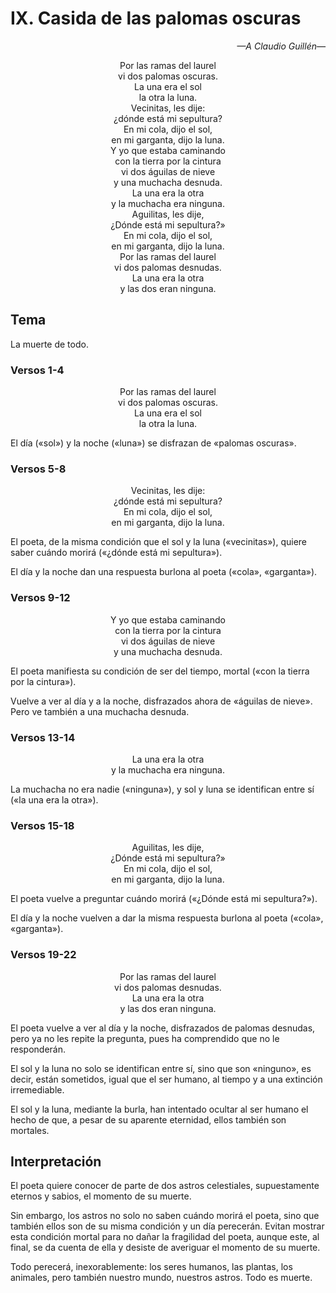 # IX. Casida de las palomas oscuras

<p align="right">
<em>—A Claudio Guillén—</em>
</p>

<p align="center">
Por las ramas del laurel<br />
vi dos palomas oscuras.<br />
La una era el sol<br />
la otra la luna.<br />
Vecinitas, les dije:<br />
¿dónde está mi sepultura?<br />
En mi cola, dijo el sol,<br />
en mi garganta, dijo la luna.<br />
Y yo que estaba caminando<br />
con la tierra por la cintura<br />
vi dos águilas de nieve<br />
y una muchacha desnuda.<br />
La una era la otra<br />
y la muchacha era ninguna.<br />
Aguilitas, les dije,<br />
¿Dónde está mi sepultura?»<br />
En mi cola, dijo el sol,<br />
en mi garganta, dijo la luna.<br />
Por las ramas del laurel<br />
vi dos palomas desnudas.<br />
La una era la otra<br />
y las dos eran ninguna.
</p>

## Tema

La muerte de todo.

### Versos 1-4

<p align="center">
Por las ramas del laurel<br />
vi dos palomas oscuras.<br />
La una era el sol<br />
la otra la luna.<br />
</p>

El día («sol») y la noche («luna») se disfrazan de «palomas oscuras».

### Versos 5-8

<p align="center">
Vecinitas, les dije:<br />
¿dónde está mi sepultura?<br />
En mi cola, dijo el sol,<br />
en mi garganta, dijo la luna.<br />
</p>

El poeta, de la misma condición que el sol y la luna («vecinitas»), quiere saber cuándo morirá («¿dónde está mi sepultura»).

El día y la noche dan una respuesta burlona al poeta («cola», «garganta»).

### Versos 9-12

<p align="center">
Y yo que estaba caminando<br />
con la tierra por la cintura<br />
vi dos águilas de nieve<br />
y una muchacha desnuda.<br />
</p>

El poeta manifiesta su condición de ser del tiempo, mortal («con la tierra por la cintura»).

Vuelve a ver al día y a la noche, disfrazados ahora de «águilas de nieve». Pero ve también a una muchacha desnuda.

### Versos 13-14

<p align="center">
La una era la otra<br />
y la muchacha era ninguna.<br />
</p>

La muchacha no era nadie («ninguna»), y sol y luna se identifican entre sí («la una era la otra»).

### Versos 15-18

<p align="center">
Aguilitas, les dije,<br />
¿Dónde está mi sepultura?»<br />
En mi cola, dijo el sol,<br />
en mi garganta, dijo la luna.<br />
</p>

El poeta vuelve a preguntar cuándo morirá («¿Dónde está mi sepultura?»).

El día y la noche vuelven a dar la misma respuesta burlona al poeta («cola», «garganta»).

### Versos 19-22

<p align="center">
Por las ramas del laurel<br />
vi dos palomas desnudas.<br />
La una era la otra<br />
y las dos eran ninguna.
</p>

El poeta vuelve a ver al día y la noche, disfrazados de palomas desnudas, pero ya no les repite la pregunta, pues ha comprendido que no le responderán.

El sol y la luna no solo se identifican entre sí, sino que son «ninguno», es decir, están sometidos, igual que el ser humano, al tiempo y a una extinción irremediable.

El sol y la luna, mediante la burla, han intentado ocultar al ser humano el hecho de que, a pesar de su aparente eternidad, ellos también son mortales.

## Interpretación

El poeta quiere conocer de parte de dos astros celestiales, supuestamente eternos y sabios, el momento de su muerte.

Sin embargo, los astros no solo no saben cuándo morirá el poeta, sino que también ellos son de su misma condición y un día perecerán. Evitan mostrar esta condición mortal para no dañar la fragilidad del poeta, aunque este, al final, se da cuenta de ella y desiste de averiguar el momento de su muerte.

Todo perecerá, inexorablemente: los seres humanos, las plantas, los animales, pero también nuestro mundo, nuestros astros. Todo es muerte.